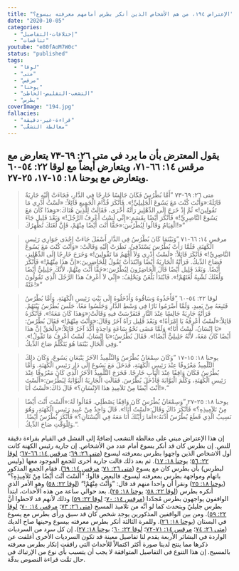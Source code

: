 ```yaml
---
title: "الإعتراض ١٩٤، من هم الأشخاص الذين أنكر بطرس أمامهم معرفته بيسوع؟"
date: "2020-10-05"
categories:
  - "إختلافات-التفاصيل"
  - "تناقضات"
youtube: "e80fAoM7W0c"
status: "published"
tags:
  - "لوقا"
  - "متى"
  - "مرقس"
  - "يوحنا"
  - "التشعب-التقليص-الخاطئ"
  - "بطرس"
coverImage: "194.jpg"
fallacies:
  - "قراءة-غير-دقيقة"
  - "مغالطة التشعُّب"
---
```


## **يقول المعترض بأن ما يرد في متى ٢٦: ٦٩-٧٣ يتعارض مع مرقس ١٤: ٦٦-٧١، ويتعارض أيضاً مع لوقا ٢٢: ٥٤-٦٠ ويتعارض مع يوحنا ١٨: ١٥-١٧، ٢٥-٢٧.**

> متى ٢٦: ٦٩-٧٣ ”أَمَّا بُطْرُسُ فَكَانَ جَالِسًا خَارِجًا فِي الدَّارِ، فَجَاءَتْ إِلَيْهِ جَارِيَةٌ قَائِلَةً:«وَأَنْتَ كُنْتَ مَعَ يَسُوعَ الْجَلِيلِيِّ!». فَأَنْكَرَ قُدَّامَ الْجَمِيعِ قَائِلاً: «لَسْتُ أَدْرِي مَا تَقُولِينَ!» ثُمَّ إِذْ خَرَجَ إِلَى الدِّهْلِيزِ رَأَتْهُ أُخْرَى، فَقَالَتْ لِلَّذِينَ هُنَاكَ:«وَهذَا كَانَ مَعَ يَسُوعَ النَّاصِرِيِّ!» فَأَنْكَرَ أَيْضًا بِقَسَمٍ:«إِنِّي لَسْتُ أَعْرِفُ الرَّجُلَ!» وَبَعْدَ قَلِيل جَاءَ الْقِيَامُ وَقَالُوا لِبُطْرُسَ:«حَقًّا أَنْتَ أَيْضًا مِنْهُمْ، فَإِنَّ لُغَتَكَ تُظْهِرُكَ!»“

> مرقس ١٤: ٦٦-٧١ ”وَبَيْنَمَا كَانَ بُطْرُسُ فِي الدَّارِ أَسْفَلَ جَاءَتْ إِحْدَى جَوَارِي رَئِيسِ الْكَهَنَةِ. فَلَمَّا رَأَتْ بُطْرُسَ يَسْتَدْفِئُ، نَظَرَتْ إِلَيْهِ وَقَالَتْ: «وَأَنْتَ كُنْتَ مَعَ يَسُوعَ النَّاصِرِيِّ!» فَأَنْكَرَ قَائِلاً: «لَسْتُ أَدْرِي وَلاَ أَفْهَمُ مَا تَقُولِينَ!» وَخَرَجَ خَارِجًا إِلَى الدِّهْلِيزِ، فَصَاحَ الدِّيكُ. فَرَأَتْهُ الْجَارِيَةُ أَيْضًا وَابْتَدَأَتْ تَقُولُ لِلْحَاضِرِينَ:«إِنَّ هذَا مِنْهُمْ!» فَأَنْكَرَ أَيْضًا. وَبَعْدَ قَلِيل أَيْضًا قَالَ الْحَاضِرُونَ لِبُطْرُسَ:«حَقًّا أَنْتَ مِنْهُمْ، لأَنَّكَ جَلِيلِيٌّ أَيْضًا وَلُغَتُكَ تُشْبِهُ لُغَتَهُمْ!». فَابْتَدَأَ يَلْعَنُ وَيَحْلِفُ: «إِنِّي لاَ أَعْرِفُ هذَا الرَّجُلَ الَّذِي تَقُولُونَ عَنْهُ!»“

> لوقا ٢٢: ٥٤-٦٠ ”فَأَخَذُوهُ وَسَاقُوهُ وَأَدْخَلُوهُ إِلَى بَيْتِ رَئِيسِ الْكَهَنَةِ. وَأَمَّا بُطْرُسُ فَتَبِعَهُ مِنْ بَعِيدٍ. وَلَمَّا أَضْرَمُوا نَارًا فِي وَسْطِ الدَّارِ وَجَلَسُوا مَعًا، جَلَسَ بُطْرُسُ بَيْنَهُمْ. فَرَأَتْهُ جَارِيَةٌ جَالِسًا عِنْدَ النَّارِ فَتَفَرَّسَتْ فيهِ وَقَالَتْ:«وَهذَا كَانَ مَعَهُ!». فَأَنْكَرَهُ قَائِلاً:«لَسْتُ أَعْرِفُهُ يَا امْرَأَةُ!» وَبَعْدَ قَلِيل رَآهُ آخَرُ وَقَالَ:«وَأَنْتَ مِنْهُمْ!» فَقَالَ بُطْرُسُ: «يَا إِنْسَانُ، لَسْتُ أَنَا!» وَلَمَّا مَضَى نَحْوُ سَاعَةٍ وَاحِدَةٍ أَكَّدَ آخَرُ قَائِلاً:«بِالْحَقِّ إِنَّ هذَا أَيْضًا كَانَ مَعَهُ، لأَنَّهُ جَلِيلِيٌّ أَيْضًا!». فَقَالَ بُطْرُسُ:«يَا إِنْسَانُ، لَسْتُ أَعْرِفُ مَا تَقُولُ!». وَفِي الْحَالِ بَيْنَمَا هُوَ يَتَكَلَّمُ صَاحَ الدِّيكُ.“

> يوحنا ١٨: ١٥-١٧ ”وَكَانَ سِمْعَانُ بُطْرُسُ وَالتِّلْمِيذُ الآخَرُ يَتْبَعَانِ يَسُوعَ، وَكَانَ ذلِكَ التِّلْمِيذُ مَعْرُوفًا عِنْدَ رَئِيسِ الْكَهَنَةِ، فَدَخَلَ مَعَ يَسُوعَ إِلَى دَارِ رَئِيسِ الْكَهَنَةِ. وَأَمَّا بُطْرُسُ فَكَانَ وَاقِفًا عِنْدَ الْبَابِ خَارِجًا. فَخَرَجَ التِّلْمِيذُ الآخَرُ الَّذِي كَانَ مَعْرُوفًا عِنْدَ رَئِيسِ الْكَهَنَةِ، وَكَلَّمَ الْبَوَّابَةَ فَأَدْخَلَ بُطْرُسَ. فَقَالَتِ الْجَارِيَةُ الْبَوَّابَةُ لِبُطْرُسَ:«أَلَسْتَ أَنْتَ أَيْضًا مِنْ تَلاَمِيذِ هذَا الإِنْسَانِ؟» قَالَ ذَاكَ:«لَسْتُ أَنَا!».“

> يوحنا ١٨: ٢٥-٢٧ ”وَسِمْعَانُ بُطْرُسُ كَانَ وَاقِفًا يَصْطَلِي. فَقَالُوا لَهُ:«أَلَسْتَ أَنْتَ أَيْضًا مِنْ تَلاَمِيذِهِ؟» فَأَنْكَرَ ذَاكَ وَقَالَ:«لَسْتُ أَنَا!». قَالَ وَاحِدٌ مِنْ عَبِيدِ رَئِيسِ الْكَهَنَةِ، وَهُوَ نَسِيبُ الَّذِي قَطَعَ بُطْرُسُ أُذْنَهُ:«أَمَا رَأَيْتُكَ أَنَا مَعَهُ فِي الْبُسْتَانِ؟» فَأَنْكَرَ بُطْرُسُ أَيْضًا. وَلِلْوَقْتِ صَاحَ الدِّيكُ.“.

إن هذا الإعتراض مبني على مغالطة التشعب إضافةً إلى الفشل في القيام بقراءة دقيقة للنص. إن بطرس كان قد أنكر يسوع أمام عدد من الأشخاص. إن جارية رئيس الكهنة كانت أول الاشخاص الذين واجهوا بطرس بمعرفته ليسوع ([متى ٢٦: ٦٩](https://biblia.com/books/ar-vandyke/mt26.69)؛ [مرقس ١٤: ٦٦-٦٧](https://biblia.com/books/ar-vandyke/mk14.66-67)؛ [لوقا ٢٢: ٥٦](https://biblia.com/books/ar-vandyke/luk22.56)؛ [يوحنا ١٨: ١٧](https://biblia.com/books/ar-vandyke/john18.17)). ثم بعد ذلك قالت جارية أُخرى للجمع الموجود معها (وليس لبطرس) بأن بطرس كان مع يسوع ([متى ٢٦: ٧١](https://biblia.com/books/ar-vandyke/mt36.71)؛ [مرقس ١٤: ٦٩](https://biblia.com/books/ar-vandyke/mk14.69)). فقام الجمع المذكور باتهام ومواجهة بطرس بمعرفته ليسوع، فالبعض قالوا: ”أَلَسْتَ أَنْتَ أَيْضًا مِنْ تَلاَمِيذِهِ؟“ ([يوحنا ١٨: ٢٥](https://biblia.com/books/ar-vandyke/john18.25)) ونقرأ أن واحدا منهم قد قال: ”وَأَنْتَ مِنْهُمْ!“ ([لوقا ٢٢: ٥٨](https://biblia.com/books/ar-vandyke/luke22.58)) وهو الأمر الذي أنكره بطرس ([لوقا ٢٢: ٥٨](https://biblia.com/books/ar-vandyke/luke22.58)؛ [يوحنا ١٨: ٢٥](https://biblia.com/books/ar-vandyke/john18.25)). بعد حوالي ساعة من هذه الأحداث، ابتدأ الواقفون يواجهون بطرس مُجدّدا ([مرقس ١٤: ٧٠](https://biblia.com/books/ar-vandyke/mk14.70)؛ [لوقا ٢٢: ٥٩](https://biblia.com/books/ar-vandyke/luke22.59)) وذلك لأنهم قد لاحظوا أنَّ بطرس جليليّ ويتحدث كما لو أنَّه من تلاميذ المسيح ([متى ٢٦: ٧٣](https://biblia.com/books/ar-vandyke/mt26.73)؛ [مرقس ١٤: ٧٠](https://biblia.com/books/ar-vandyke/mk14.70)؛ [لوقا ٢٢: ٥٩](https://biblia.com/books/ar-vandyke/luke22.59)). ومن بين الواقفين المذكورين يوجد شخص كان قد سبق ورأى بطرس مع يسوع في البستان ([يوحنا ١٨: ٢٦](https://biblia.com/books/ar-vandyke/john18.26)). وللمرة الثالثة أنكر بطرس معرفته بيسوع وحينها صاح الديك ([متى ٢٦: ٧٤](https://biblia.com/books/ar-vandyke/mt26.74)؛ [مرقس ١٤: ٧١-٧٢](https://biblia.com/books/ar-vandyke/mk14.71-72)؛ [لوقا ٢٢: ٦٠](https://biblia.com/books/ar-vandyke/luke22.60)؛ [يوحنا ١٨: ٢٧](https://biblia.com/books/ar-vandyke/john18.27)). إن كل سرد من السرديات الواردة في البشائر الأربعة يقدم لنا تفاصيل معينة قد تكون السرديات الأُخرى أغلفت عن ذكرها مما ينتج لدينا صورة أكثر اكتمالاً للأحداث التي رافقت إنكار بطرس معرفته بالمسيح. إن هذا التنوع في التفاصيل المتوافقة لا يجب أن يتسبب بأي نوع من الإرتباك في حال تمَّت قراءة النصوص بدقّة.
